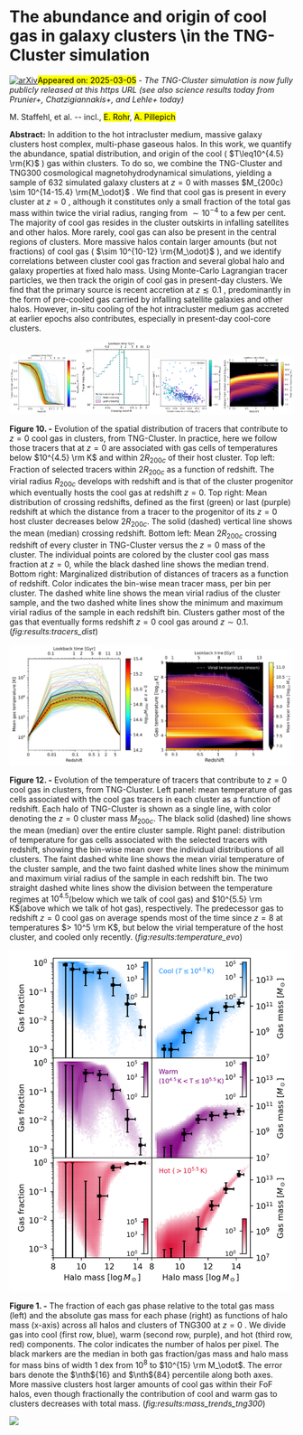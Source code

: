 <div class="macros" style="visibility:hidden;">
$\newcommand{\ensuremath}{}$
$\newcommand{\xspace}{}$
$\newcommand{\object}[1]{\texttt{#1}}$
$\newcommand{\farcs}{{.}''}$
$\newcommand{\farcm}{{.}'}$
$\newcommand{\arcsec}{''}$
$\newcommand{\arcmin}{'}$
$\newcommand{\ion}[2]{#1#2}$
$\newcommand{\textsc}[1]{\textrm{#1}}$
$\newcommand{\hl}[1]{\textrm{#1}}$
$\newcommand{\footnote}[1]{}$
$\newcommand{\LambdaCDM}{\Lambda\rm CDM}$
$\newcommand{\metalline}[2]{#1 \textsc{#2}}$
$\newcommand{\nth}[1]{#1\textsuperscript{th}}$
$\newcommand{\milan}[1]{\textcolor{purple}{[Milan] #1}}$
$\newcommand{\reza}[1]{\color{magenta}#1\color{black}}$
$\newcommand{\rezac}[1]{\color{magenta}\textit{[#1]}\color{black}}$
$\newcommand{\rezas}[1]{\color{magenta}\sout{#1} \color{black}}$
$\newcommand{\er}[1]{{\color{teal}#1}}$</div>



<div id="title">

# The abundance and origin of cool gas in galaxy clusters \\in the TNG-Cluster simulation

</div>
<div id="comments">

[![arXiv](https://img.shields.io/badge/arXiv-2503.01960-b31b1b.svg)](https://arxiv.org/abs/2503.01960)<mark>Appeared on: 2025-03-05</mark> -  _The TNG-Cluster simulation is now fully publicly released at this https URL (see also science results today from Prunier+, Chatzigiannakis+, and Lehle+ today)_

</div>
<div id="authors">

M. Staffehl, et al. -- incl., <mark>E. Rohr</mark>, <mark>A. Pillepich</mark>

</div>
<div id="abstract">

**Abstract:** In addition to the hot intracluster medium, massive galaxy clusters host complex, multi-phase gaseous halos. In this work, we quantify the abundance, spatial distribution, and origin of the cool ( $T\leq10^{4.5} \rm{K}$ ) gas within clusters. To do so, we combine the TNG-Cluster and TNG300 cosmological magnetohydrodynamical simulations, yielding a sample of 632 simulated galaxy clusters at $z=0$ with masses $M_{200c} \sim 10^{14-15.4} \rm{M_\odot}$ . We find that cool gas is present in every cluster at $z=0$ , although it constitutes only a small fraction of the total gas mass within twice the virial radius, ranging from $\sim 10^{-4}$ to a few per cent. The majority of cool gas resides in the cluster outskirts in infalling satellites and other halos. More rarely, cool gas can also be present in the central regions of clusters. More massive halos contain larger amounts (but not fractions) of cool gas ( $\sim 10^{10-12} \rm{M_\odot}$ ), and we identify correlations between cluster cool gas fraction and several global halo and galaxy properties at fixed halo mass. Using Monte-Carlo Lagrangian tracer particles, we then track the origin of cool gas in present-day clusters. We find that the primary source is recent accretion at $z \lesssim 0.1$ , predominantly in the form of pre-cooled gas carried by infalling satellite galaxies and other halos. However, in-situ cooling of the hot intracluster medium gas accreted at earlier epochs also contributes, especially in present-day cool-core clusters.

</div>

<div id="div_fig1">

<img src="tmp_2503.01960/./img/tracer_history_final_plots_tracer_fraction_TNG_Cluster_within_2Rvir.png" alt="Fig10.1" width="25%"/><img src="tmp_2503.01960/./img/tracer_history_crossing_times_TNG_Cluster_distribution_unweighted.png" alt="Fig10.2" width="25%"/><img src="tmp_2503.01960/./img/tracer_history_crossing_times_TNG_Cluster_mean_vs_mass.png" alt="Fig10.3" width="25%"/><img src="tmp_2503.01960/./img/tracer_history_time_development_distance_TNG_Cluster_2dhist_mean.png" alt="Fig10.4" width="25%"/>

**Figure 10. -** Evolution of the spatial distribution of tracers that contribute to $z=0$ cool gas in clusters, from TNG-Cluster. In practice, here we follow those tracers that at $z=0$ are associated with gas cells of temperatures below $10^{4.5} \rm K$ and within $2R_{200c}$ of their host cluster. Top left: Fraction of selected tracers within $2R_{200c}$ as a function of redshift. The virial radius $R_{200c}$ develops with redshift and is that of the cluster progenitor which eventually hosts the cool gas at redshift $z = 0$. Top right: Mean distribution of crossing redshifts, defined as the first (green) or last (purple) redshift at which the distance from a tracer to the progenitor of its $z = 0$ host cluster decreases below $2R_{200c}$. The solid (dashed) vertical line shows the mean (median) crossing redshift. Bottom left: Mean $2R_{200c}$ crossing redshift of every cluster in TNG-Cluster versus the $z = 0$ mass of the cluster. The individual points are colored by the cluster cool gas mass fraction at $z = 0$, while the black dashed line shows the median trend. Bottom right: Marginalized distribution of distances of tracers as a function of redshift. Color indicates the bin-wise mean tracer mass, per bin per cluster. The dashed white line shows the mean virial radius of the cluster sample, and the two dashed white lines show the minimum and maximum virial radius of the sample in each redshift bin. Clusters gather most of the gas that eventually forms redshift $z=0$ cool gas around $z \sim 0.1$. (*fig:results:tracers_dist*)

</div>
<div id="div_fig2">

<img src="tmp_2503.01960/./img/tracer_history_time_development_temperature_TNG_Cluster_mean.png" alt="Fig12.1" width="50%"/><img src="tmp_2503.01960/./img/tracer_history_time_development_temperature_TNG_Cluster_2dhist_mean.png" alt="Fig12.2" width="50%"/>

**Figure 12. -** Evolution of the temperature of tracers that contribute to $z=0$ cool gas in clusters, from TNG-Cluster. Left panel: mean temperature of gas cells associated with the cool gas tracers in each cluster as a function of redshift. Each halo of TNG-Cluster is shown as a single line, with color denoting the $z=0$ cluster mass $M_{200c}$. The black solid (dashed) line shows the mean (median) over the entire cluster sample. Right panel: distribution of temperature for gas cells associated with the selected tracers with redshift, showing the bin-wise mean over the individual distributions of all clusters. The faint dashed white line shows the mean virial temperature of the cluster sample, and the two faint dashed white lines show the minimum and maximum virial radius of the sample in each redshift bin. The two straight dashed white lines show the division between the temperature regimes at $10^{4.5}$(below which we talk of cool gas) and $10^{5.5} \rm K$(above which we talk of hot gas), respectively. The predecessor gas to redshift $z=0$ cool gas on average spends most of the time since $z = 8$ at temperatures $> 10^5  \rm K$, but below the virial temperature of the host cluster, and cooled only recently. (*fig:results:temperature_evo*)

</div>
<div id="div_fig3">

<img src="tmp_2503.01960/./img/mass_trends_standard_median_TNG300_1.png" alt="Fig1" width="100%"/>

**Figure 1. -** The fraction of each gas phase relative to the total gas mass (left) and the absolute gas mass for each phase (right) as functions of halo mass (x-axis) across all halos and clusters of TNG300 at $z=0$ . We divide gas into cool (first row, blue), warm (second row, purple), and hot (third row, red) components. The color indicates the number of halos per pixel. The black markers are the median in both gas fraction/gas mass and halo mass for mass bins of width 1 dex from $10^8$ to $10^{15}  \rm M_\odot$. The error bars denote the $\nth${16} and $\nth${84} percentile along both axes. More massive clusters host larger amounts of cool gas within their FoF halos, even though fractionally the contribution of cool and warm gas to clusters decreases with total mass. (*fig:results:mass_trends_tng300*)

</div><div id="qrcode"><img src=https://api.qrserver.com/v1/create-qr-code/?size=100x100&data="https://arxiv.org/abs/2503.01960"></div>
